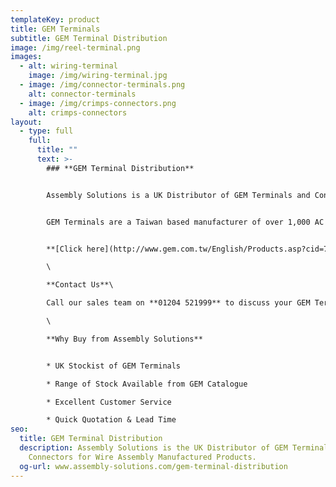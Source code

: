 ```yaml
---
templateKey: product
title: GEM Terminals
subtitle: GEM Terminal Distribution
image: /img/reel-terminal.png
images:
  - alt: wiring-terminal
    image: /img/wiring-terminal.jpg
  - image: /img/connector-terminals.png
    alt: connector-terminals
  - image: /img/crimps-connectors.png
    alt: crimps-connectors
layout:
  - type: full
    full:
      title: ""
      text: >-
        ### **GEM Terminal Distribution**


        Assembly Solutions is a UK Distributor of GEM Terminals and Connectors.


        GEM Terminals are a Taiwan based manufacturer of over 1,000 AC Terminals and Plug Inserts for Powercords. 


        **[Click here](http://www.gem.com.tw/English/Products.asp?cid=73)** to view the full range of GEM Terminals and Connectors.\

        \

        **Contact Us**\

        Call our sales team on **01204 521999** to discuss your GEM Terminal requirements or email **enquiry@assembly-solutions.com** and we'll be straight back to you.\

        \

        **Why Buy from Assembly Solutions**


        * UK Stockist of GEM Terminals

        * Range of Stock Available from GEM Catalogue

        * Excellent Customer Service

        * Quick Quotation & Lead Time
seo:
  title: GEM Terminal Distribution
  description: Assembly Solutions is the UK Distributor of GEM Terminals and
    Connectors for Wire Assembly Manufactured Products.
  og-url: www.assembly-solutions.com/gem-terminal-distribution
---
```

